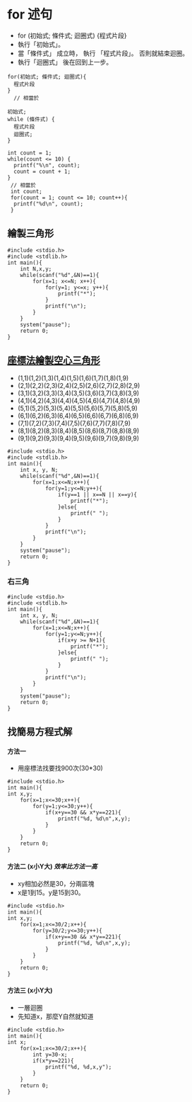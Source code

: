 # for 述句
- for (初始式; 條件式; 迴圈式) {程式片段}
- 執行「初始式」。
- 當「條件式」 成立時， 執行 「程式片段」。 否則就結束迴圈。
- 執行「迴圈式」 後在回到上一步。
```
for(初始式; 條件式; 迴圈式){       
  程式片段                       
}                                
  // 相當於
  
初始式;
while (條件式) {
  程式片段
  迴圈式;
}
```
```
int count = 1;
while(count <= 10) {
  printf("%\n", count);
  count = count + 1;
}
 // 相當於
 int count;
 for(count = 1; count <= 10; count++){
  printf("%d\n", count);
 }
```
## 繪製三角形
```
#include <stdio.h>
#include <stdlib.h>
int main(){
	int N,x,y;
	while(scanf("%d",&N)==1){
		for(x=1; x<=N; x++){
			for(y=1; y<=x; y++){
				printf("*");
			}
			printf("\n");
		}
	}
	system("pause");
	return 0;
}
```
## [座標法繪製空心三角形](https://www.youtube.com/watch?v=8WJik0Dqdoc&list=PLY_qIufNHc293YnIjVeEwNDuqGo8y2Emx&index=94&ab_channel=FeisStudio)
- (1,1)(1,2)(1,3)(1,4)(1,5)(1,6)(1,7)(1,8)(1,9)
- (2,1)(2,2)(2,3)(2,4)(2,5)(2,6)(2,7)(2,8)(2,9)
- (3,1)(3,2)(3,3)(3,4)(3,5)(3,6)(3,7)(3,8)(3,9)
- (4,1)(4,2)(4,3)(4,4)(4,5)(4,6)(4,7)(4,8)(4,9)
- (5,1)(5,2)(5,3)(5,4)(5,5)(5,6)(5,7)(5,8)(5,9)
- (6,1)(6,2)(6,3)(6,4)(6,5)(6,6)(6,7)(6,8)(6,9)
- (7,1)(7,2)(7,3)(7,4)(7,5)(7,6)(7,7)(7,8)(7,9)
- (8,1)(8,2)(8,3)(8,4)(8,5)(8,6)(8,7)(8,8)(8,9)
- (9,1)(9,2)(9,3)(9,4)(9,5)(9,6)(9,7)(9,8)(9,9)

```
#include <stdio.h>
#include <stdlib.h>
int main(){
	int x, y, N;
	while(scanf("%d",&N)==1){               
		for(x=1;x<=N;x++){						 
			for(y=1;y<=N;y++){					 
				if(y==1 || x==N || x==y){		 
					printf("*");				 
				}else{							 
					printf(" ");				 
				}								 
			}									
			printf("\n");
		}
	}
	system("pause");
	return 0;
}
```
### 右三角
```
#include <stdio.h>
#include <stdlib.h>
int main(){
	int x, y, N;
	while(scanf("%d",&N)==1){               
		for(x=1;x<=N;x++){						 
			for(y=1;y<=N;y++){					 
				if(x+y >= N+1){		 
					printf("*");				 
				}else{							 
					printf(" ");				 
				}								 
			}									
			printf("\n");
		}
	}
	system("pause");
	return 0;
}
```
## 找簡易方程式解
#### 方法一
- 用座標法找要找900次(30*30)
```
#include <stdio.h>
int main(){
int x,y;
	for(x=1;x<=30;x++){
		for(y=1;y<=30;y++){
			if(x+y==30 && x*y==221){
				printf("%d, %d\n",x,y);
			}
		}
	}
	return 0;
}
```
#### 方法二 (x小Y大) *效率比方法一高*
- xy相加必然是30，分兩區塊
- x是1到15。y是15到30。
```
#include <stdio.h>
int main(){
int x,y;
	for(x=1;x<=30/2;x++){
		for(y=30/2;y<=30;y++){
			if(x+y==30 && x*y==221){
				printf("%d, %d\n",x,y);
			}
		}
	}
	return 0;
}
```
#### 方法三 (x小Y大)
- 一層迴圈
- 先知道x，那麼Y自然就知道
```
#include <stdio.h>
int main(){
int x;
	for(x=1;x<=30/2;x++){
		int y=30-x;
		if(x*y==221){
			printf("%d, %d,x,y");
		}
	}
	return 0;
}
```
